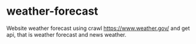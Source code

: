 # weather-forecast
Website weather forecast using crawl https://www.weather.gov/ and get api, that is weather forecast and news weather.
